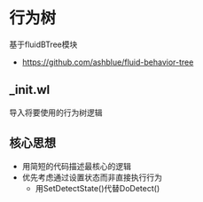 # 行为树

基于fluidBTree模块
* https://github.com/ashblue/fluid-behavior-tree

## _init.wl
导入将要使用的行为树逻辑

## 核心思想
* 用简短的代码描述最核心的逻辑
* 优先考虑通过设置状态而非直接执行行为
  + 用SetDetectState()代替DoDetect()